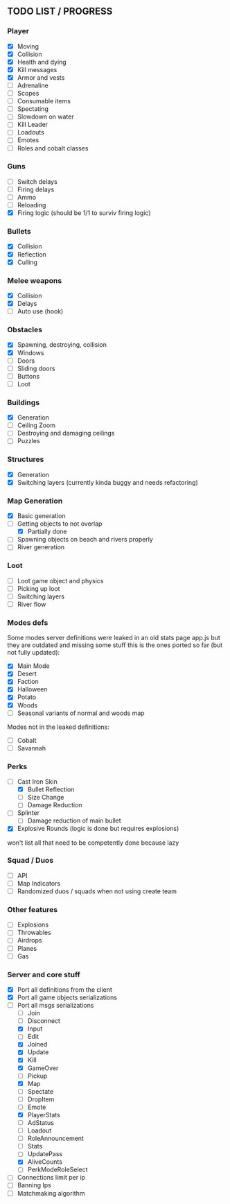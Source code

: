 ## TODO LIST / PROGRESS

### Player
 - [x] Moving
 - [x] Collision
 - [x] Health and dying
 - [x] Kill messages
 - [x] Armor and vests
 - [ ] Adrenaline
 - [ ] Scopes
 - [ ] Consumable items
 - [ ] Spectating
 - [ ] Slowdown on water
 - [ ] Kill Leader
 - [ ] Loadouts
 - [ ] Emotes
 - [ ] Roles and cobalt classes

### Guns
 - [ ] Switch delays
 - [ ] Firing delays
 - [ ] Ammo
 - [ ] Reloading
 - [x] Firing logic (should be 1/1 to surviv firing logic)

### Bullets
 - [x] Collision
 - [x] Reflection
 - [x] Culling

### Melee weapons
 - [x] Collision
 - [x] Delays
 - [ ] Auto use (hook)

### Obstacles
 - [x] Spawning, destroying, collision
 - [x] Windows
 - [ ] Doors
 - [ ] Sliding doors
 - [ ] Buttons
 - [ ] Loot

### Buildings
 - [x] Generation
 - [ ] Ceiling Zoom
 - [ ] Destroying and damaging ceilings
 - [ ] Puzzles

### Structures
 - [x] Generation
 - [x] Switching layers (currently kinda buggy and needs refactoring)

### Map Generation
 - [x] Basic generation
 - [ ] Getting objects to not overlap
 	- [x] Partially done
 - [ ] Spawning objects on beach and rivers properly
 - [ ] River generation

### Loot
 - [ ] Loot game object and physics
 - [ ] Picking up loot
 - [ ] Switching layers
 - [ ] River flow

### Modes defs
Some modes server definitions were leaked in an old stats page app.js
but they are outdated and missing some stuff
this is the ones ported so far (but not fully updated):
 - [x] Main Mode
 - [x] Desert
 - [x] Faction
 - [x] Halloween
 - [x] Potato
 - [x] Woods
 - [ ] Seasonal variants of normal and woods map

Modes not in the leaked definitions:
 - [ ] Cobalt
 - [ ] Savannah

### Perks
 - [ ] Cast Iron Skin
	 - [x] Bullet Reflection
	 - [ ] Size Change
	 - [ ] Damage Reduction
 - [ ] Splinter
	 - [ ] Damage reduction of main bullet
 - [x] Explosive Rounds (logic is done but requires explosions)

won't list all that need to be competently done because lazy

### Squad / Duos
 - [ ] API
 - [ ] Map Indicators
 - [ ] Randomized duos / squads when not using create team

### Other features
 - [ ] Explosions
 - [ ] Throwables
 - [ ] Airdrops
 - [ ] Planes
 - [ ] Gas

### Server and core stuff
 - [x] Port all definitions from the client
 - [x] Port all game objects serializations
 - [ ] Port all msgs serializations
 	- [ ] Join
 	- [ ] Disconnect
 	- [x] Input
 	- [ ] Edit
 	- [x] Joined
 	- [x] Update
 	- [x] Kill
 	- [x] GameOver
 	- [ ] Pickup
 	- [x] Map
 	- [ ] Spectate
 	- [ ] DropItem
 	- [ ] Emote
 	- [x] PlayerStats
 	- [ ] AdStatus
 	- [ ] Loadout
 	- [ ] RoleAnnouncement
 	- [ ] Stats
 	- [ ] UpdatePass
 	- [x] AliveCounts
 	- [ ] PerkModeRoleSelect
 - [ ] Connections limit per ip
 - [ ] Banning Ips
 - [ ] Matchmaking algorithm
